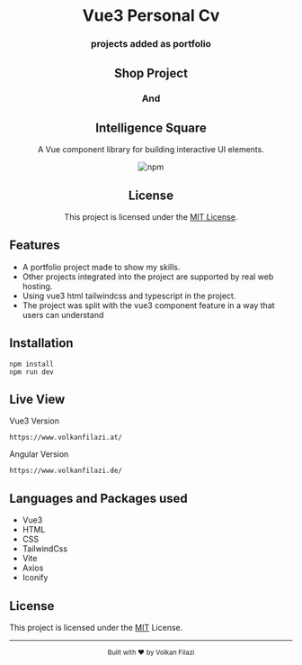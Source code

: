 <div align="center">
  <h1>Vue3 Personal Cv</h1>
  <h3>projects added as portfolio</h3>
  <h2>Shop Project</h2>
  <h3>And</h3>
  <h2>Intelligence Square</h2>
  <p>A Vue component library for building interactive UI elements.</p>
  
  ![npm](https://img.shields.io/npm/v/volki-counter-components)
  ## License

This project is licensed under the [MIT License](https://opensource.org/licenses/MIT).


</div>

## Features

- A portfolio project made to show my skills.
- Other projects integrated into the project are supported by real web hosting.
- Using vue3 html tailwindcss and typescript in the project.
- The project was split with the vue3 component feature in a way that users can understand

## Installation

```
npm install
npm run dev
```

## Live View
Vue3 Version
```
https://www.volkanfilazi.at/
```
Angular Version
```
https://www.volkanfilazi.de/
```

## Languages and Packages used
- Vue3
- HTML
- CSS
- TailwindCss
- Vite
- Axios
- Iconify

## License

This project is licensed under the [MIT](LICENSE) License.

---

<div align="center">
  <sub>Built with ❤️ by Volkan Filazi</sub>
</div>
